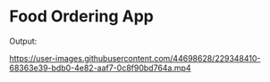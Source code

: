 # Food Ordering App

Output:


https://user-images.githubusercontent.com/44698628/229348410-68363e39-bdb0-4e82-aaf7-0c8f90bd764a.mp4

